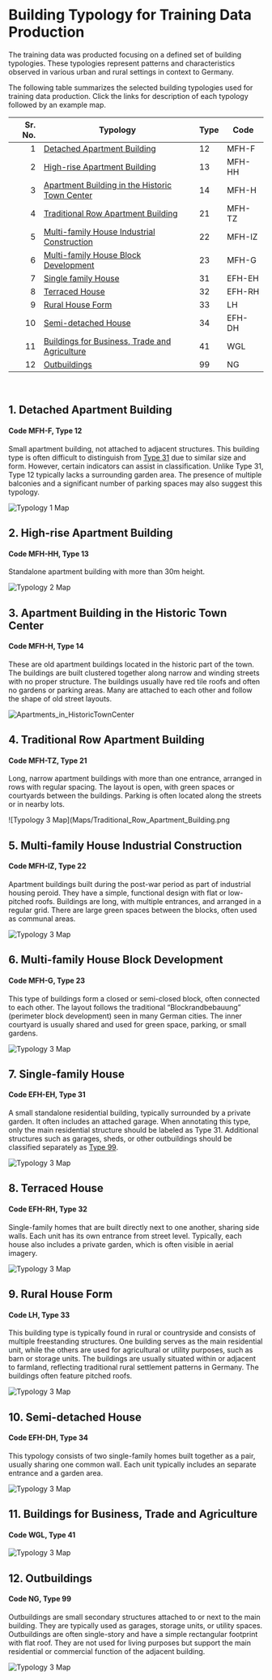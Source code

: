 # Building Typology for Training Data Production

The training data was producted focusing on a defined set of building typologies. These typologies represent patterns and characteristics observed in various urban and rural settings in context to Germany. 

The following table summarizes the selected building typologies used for training data production. Click the links for description of each typology followed by an example map.

| Sr. No. | Typology                                                                 | Type | Code    |
|--------:|--------------------------------------------------------------------------|------|---------|
| 1       | [Detached Apartment Building](#1-detached-apartment-building)           | 12   | MFH-F   |
| 2       | [High-rise Apartment Building](#2-high-rise-apartment-building)         | 13   | MFH-HH  |
| 3       | [Apartment Building in the Historic Town Center](#3-apartment-building-in-the-historic-town-center) | 14   | MFH-H   |
| 4       | [Traditional Row Apartment Building](#4-traditional-row-apartment-building) | 21   | MFH-TZ  |
| 5       | [Multi-family House Industrial Construction](#5-multi-family-house-industrial-construction) | 22   | MFH-IZ  |
| 6       | [Multi-family House Block Development](#6-multi-family-house-block-development) | 23   | MFH-G   |
| 7       | [Single family House](#7-single-family-house)                           | 31   | EFH-EH  |
| 8       | [Terraced House](#8-terraced-house)                                     | 32   | EFH-RH  |
| 9       | [Rural House Form](#9-rural-house-form)                                 | 33   | LH      |
|10       | [Semi-detached House](#10-semi-detached-house)                          | 34   | EFH-DH  |
|11       | [Buildings for Business, Trade and Agriculture](#11-buildings-for-business-trade-and-agriculture) | 41   | WGL     |
|12       | [Outbuildings](#12-outbuildings)                                        | 99   | NG      |


<p>&nbsp;</p>

## 1. Detached Apartment Building 
#### Code MFH-F, Type 12
Small apartment building, not attached to adjacent structures. This building type is often difficult to distinguish from [Type 31](#7-single-family-house) due to similar size and form. However, certain indicators can assist in classification. Unlike Type 31, Type 12 typically lacks a surrounding garden area. The presence of multiple balconies and a significant number of parking spaces may also suggest this typology.

![Typology 1 Map](Maps/Detached_Apartment_Building2.png)


## 2. High-rise Apartment Building 
#### Code MFH-HH, Type 13
Standalone apartment building with more than 30m height.  
 
![Typology 2 Map](Maps/High-rise_Apartment.png)


## 3. Apartment Building in the Historic Town Center
#### Code MFH-H, Type 14
These are old apartment buildings located in the historic part of the town. The buildings are built clustered together along narrow and winding streets with no proper structure. The buildings usually have red tile roofs and often no gardens or parking areas. Many are attached to each other and follow the shape of old street layouts. 

![Apartments_in_HistoricTownCenter](Maps/Apartments_in_HistoricTownCenter.png)


## 4. Traditional Row Apartment Building 
#### Code MFH-TZ, Type 21
Long, narrow apartment buildings with more than one entrance, arranged in rows with regular spacing. The layout is open, with green spaces or courtyards between the buildings. Parking is often located along the streets or in nearby lots.

![Typology 3 Map](Maps/Traditional_Row_Apartment_Building.png

## 5. Multi-family House Industrial Construction
#### Code MFH-IZ, Type 22
Apartment buildings built during the post-war period as part of industrial housing peroid. They have a simple, functional design with flat or low-pitched roofs. Buildings are long, with multiple entrances, and arranged in a regular grid. There are large green spaces between the blocks, often used as communal areas.

![Typology 3 Map](Maps/Multifamily_house_industrial_Construction.png)


## 6. Multi-family House Block Development
#### Code MFH-G, Type 23
This type of buildings form a closed or semi-closed block, often connected to each other. The layout follows the traditional “Blockrandbebauung” (perimeter block development) seen in many German cities. The inner courtyard is usually shared and used for green space, parking, or small gardens.

![Typology 3 Map](Maps/Multi-family_House_Block_Development.png)


## 7. Single-family House
#### Code EFH-EH, Type 31
A small standalone residential building, typically surrounded by a private garden. It often includes an attached garage. When annotating this type, only the main residential structure should be labeled as Type 31. Additional structures such as garages, sheds, or other outbuildings should be classified separately as [Type 99](#12-Outbuildings).
 
![Typology 3 Map](Maps/Single-family_Homes.png)


## 8. Terraced House
#### Code EFH-RH, Type 32
Single-family homes that are built directly next to one another, sharing side walls. Each unit has its own entrance from street level. Typically, each house also includes a private garden, which is often visible in aerial imagery.
  
![Typology 3 Map](Maps/Terraced_Houses.png)


## 9. Rural House Form
#### Code LH, Type 33
This building type is typically found in rural or countryside and consists of multiple freestanding structures. One building serves as the main residential unit, while the others are used for agricultural or utility purposes, such as barn or storage units. The buildings are usually situated within or adjacent to farmland, reflecting traditional rural settlement patterns in Germany. The buildings often feature pitched roofs.

![Typology 3 Map](Maps/Rural_house_form.png)


## 10. Semi-detached House 
#### Code EFH-DH, Type 34
This typology consists of two single-family homes built together as a pair, usually sharing one common wall. Each unit typically includes an separate entrance and a garden area.
 
![Typology 3 Map](Maps/Semi-detached_houses.png)


## 11. Buildings for Business, Trade and Agriculture
#### Code WGL, Type 41
  
![Typology 3 Map](path/to/map3.png)


## 12. Outbuildings
#### Code NG, Type 99
Outbuildings are small secondary structures attached to or next to the main building. They are typically used as garages, storage units, or utility spaces. Outbuildings are often single-story and have a simple rectangular footprint with flat roof. They are not used for living purposes but support the main residential or commercial function of the adjacent building.

![Typology 3 Map](Maps/Outbuildings.png)








